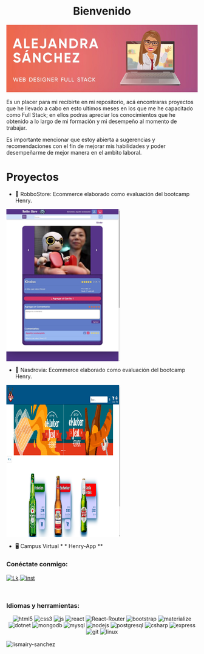   <h1 align = "center" >Bienvenido</h1>
  <a href=""><img src ="./Readme_Images/AlejandraSanchez.jpeg" alt="Alejandra" width ="100% "height =" 30% "/></a>
        <p>
          Es un placer para mi recibirte en mi repositorio, acá encontraras
          proyectos que he llevado a cabo en esto ultimos meses en los que me he
          capacitado como Full Stack; en ellos podras apreciar los conocimientos
          que he obtenido a lo largo de mi formación y mi desempeño al momento
          de trabajar.
        </p>
        <p>
          Es importante mencionar que estoy abierta a sugerencias y
          recomendaciones con el fin de mejorar mis habilidades y poder
          desempeñarme de mejor manera en el ambito laboral.
        </p>

<h1 align = "left"> Proyectos </h1>

- :robot: RobboStore: Ecommerce elaborado como evaluación del bootcamp Henry.
<a href="https://github.com/Lismairy-Sanchez/Robbo-Store" target="_blank">
<img align ="center" src ="./Readme_Images/Product_Page.jpeg" alt="Product_Page" width ="300px "height ="400 px" /></a>

   <br>

- :beer: Nasdrovia: Ecommerce elaborado como evaluación del bootcamp Henry.
<a href="https://github.com/Lismairy-Sanchez/Nasdrovia" target="_blank">
<img align ="center" src ="./Readme_Images/home.png" alt="Product_Page" width ="300px "height ="400 px" /></a>

   <br>

- :desktop_computer: Campus Virtual \* \* Henry-App \*\*
  <br>

<h3 align = "left"> Conéctate conmigo: </h3>
<p align = "left">
<a href = "https://linkedin.com/in/lismairyalejandrasanchezhernandez" target = "blank"> <img align = "center" src = "https://img.shields.io/badge/LinkedIn-0077B5?style=for-the-badge&logo=linkedin&logoColor=white" alt = "Lk" width ="80" height="30"/> </a>

<a href = "https://www.instagram.com/alesanchez_1112/" target = "blank"> 
<img align = "center" src="https://img.shields.io/badge/Instagram-E4405F?style=for-the-badge&logo=instagram&logoColor=white" alt = "inst" width ="80" height="30" /> </a>

</p>
<br>
<h3 align = "left"> Idiomas y herramientas: </h3>
<p align = "center"> 
<img src = "https://img.shields.io/badge/HTML5-E34F26?style=for-the-badge&logo=html5&logoColor=white" alt ="html5 "width =" 80 "height ="30 "/> 
<img src = "https://img.shields.io/badge/CSS3-1572B6?style=for-the-badge&logo=css3&logoColor=white" alt =" css3" width ="80" height="30"/> 
<img src ="https://img.shields.io/badge/JavaScript-F7DF1E?style=for-the-badge&logo=javascript&logoColor=black" alt ="js "width =" 80 "height ="30 "/>
<img src ="https://img.shields.io/badge/Redux-593D88?style=for-the-badge&logo=redux&logoColor=white" alt =" react "width ="80" height="30"/> 
<img src ="https://img.shields.io/badge/React_Router-CA4245?style=for-the-badge&logo=react-router&logoColor=white" alt =" React-Router "width ="80" height="30"/>
<img src ="https://img.shields.io/badge/Bootstrap-563D7C?style=for-the-badge&logo=bootstrap&logoColor=white" alt ="bootstrap" width ="80" height="30"/>
<img src ="https://img.shields.io/badge/Material--UI-0081CB?style=for-the-badge&logo=material-ui&logoColor=white" alt = "materialize" width ="80" height="30"/>
<img src ="https://img.shields.io/badge/.NET-5C2D91?style=for-the-badge&logo=.net&logoColor=white" alt ="dotnet"  width ="80" height="30"/>
<img src = "https://img.shields.io/badge/MongoDB-4EA94B?style=for-the-badge&logo=mongodb&logoColor=white" alt =" mongodb "width ="80" height="30"/>
<img src ="https://img.shields.io/badge/MySQL-00000F?style=for-the-badge&logo=mysql&logoColor=white" alt ="mysql" width ="80" height="30" />
<img src = "https://img.shields.io/badge/Node.js-43853D?style=for-the-badge&logo=node.js&logoColor=white" alt =" nodejs "width ="80" height="30"/>
<img src ="https://img.shields.io/badge/PostgreSQL-316192?style=for-the-badge&logo=postgresql&logoColor=white" alt =" postgresql "width ="80" height="30"/>
<img src ="https://img.shields.io/badge/C%23-239120?style=for-the-badge&logo=c-sharp&logoColor=white" alt ="csharp" width ="80" height="30"/>
<img src = "https://img.shields.io/badge/Express.js-404D59?style=for-the-badge" alt =" express "width ="80" height="30"/>
<img src ="https://img.shields.io/badge/GitHub-100000?style=for-the-badge&logo=github&logoColor=white" alt =" git" width ="80" height="30"/>
<img src = "https://img.shields.io/badge/Linux_Mint-87CF3E?style=for-the-badge&logo=linux-mint&logoColor=white" alt =" linux "width ="80" height="30"/>
</p>

<p> <img align ="center" src = "https://github-readme-stats.vercel.app/api?username=lismairy-sanchez&count_private=true&show_icons=true&theme=radical" alt = "lismairy-sanchez" /> </p>
